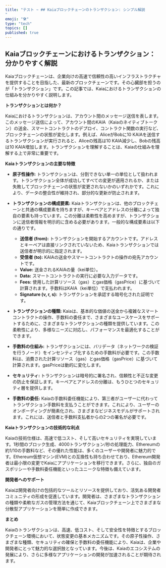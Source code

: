 ```yaml
---
title: "テスト ~ ## Kaiaブロックチェーンのトランザクション: シンプル解説 
"
emoji: "🛠"
type: "tech" 
topics: []
published: true
---
```



## Kaiaブロックチェーンにおけるトランザクション：分かりやすく解説

Kaiaブロックチェーンは、企業向けの高速で信頼性の高いインフラストラクチャを提供することを目指した、最新のブロックチェーンです。その心臓部を担うのが「トランザクション」です。この記事では、Kaiaにおけるトランザクションの仕組みを分かりやすく説明します。

**トランザクションとは何か？**

Kaiaにおけるトランザクションは、アカウント間のメッセージ送信を表します。このメッセージ送信によって、アカウント間のKAIA（Kaiaのネイティブトークン）の送金、スマートコントラクトのデプロイ、コントラクト関数の実行など、ブロックチェーンの状態が変化します。例えば、AliceがBobに10 KAIAを送信するトランザクションが実行されると、Aliceの残高は10 KAIA減少し、Bobの残高は10 KAIA増加します。トランザクションを理解することは、Kaiaの仕組みを理解する上で非常に重要です。

**Kaiaトランザクションの主要な特徴**

* **原子性操作:** トランザクションは、分割できない単一の単位として扱われます。トランザクション全体が成功してすべての変更が適用されるか、または失敗してブロックチェーンの状態が変更されないかのいずれかです。これにより、データの整合性が維持され、部分的な更新が防止されます。

* **トランザクションの構成要素:** Kaiaトランザクションは、他のブロックチェーンと共通の構成要素を持ちますが、キーペアとアドレスの分離によって独自の要素も持っています。この分離は柔軟性を高めますが、トランザクションに送信者情報を明示的に含める必要があります。一般的な構成要素は以下の通りです。

    * **送信者 (from):** トランザクションを開始するアカウントです。アドレスとキーペアは直接リンクされていないため、Kaiaトランザクションでは送信者が明示的に指定されます。
    * **受信者 (to):** KAIAの送金やスマートコントラクトの操作の宛先アカウントです。
    * **Value:** 送金されるKAIAの量（kei単位）。
    * **Data:** スマートコントラクトの実行に必要な入力データです。
    * **Fees:** 使用した計算リソース（gas）とgas価格（gasPrice）に基づいて計算されます。手数料はKAIA（kei単位）で支払われます。
    * **Signature (v, r, s):** トランザクションを承認する暗号化された証明です。

* **トランザクションの種類:** Kaiaは、基本的な価値の送金から複雑なスマートコントラクトの操作、手数料の委任まで、さまざまなユースケースをサポートするために、さまざまなトランザクションの種類を提供しています。この柔軟性により、多様なニーズに対応し、パフォーマンスを最適化することができます。

* **手数料の仕組み:** トランザクションには、バリデータ（ネットワークの検証を行うノード）をインセンティブ化するための手数料が必要です。この手数料は、消費された計算リソース（gas）とgas価格（gasPrice）に基づいて計算されます。gasPriceは動的に変化します。

* **セキュリティ:** トランザクションは暗号的に署名され、信頼性と不正な変更の防止を保証します。キーペアとアドレスの分離は、もうひとつのセキュリティ層を提供します。

* **手数料の委任:** Kaiaの手数料委任機能により、第三者がユーザーに代わってトランザクション手数料を支払うことができます。これにより、ユーザーのオンボーディングが簡素化され、さまざまなビジネスモデルがサポートされます。これには、送信者と手数料支払者からの2つの署名が必要です。


**Kaiaトランザクションの技術的な利点**

Kaiaの技術仕様は、高速で低コスト、そして高いセキュリティを実現しています。1秒間のブロック生成、4000トランザクション/秒の処理能力、Ethereumの約1/10の手数料など、その優れた性能は、多くのユーザーや開発者に魅力的です。Ethereum仮想マシン(EVM)との互換性も持ち合わせており、Ethereum開発者は最小限の変更でKaiaにアプリケーションを移行できます。さらに、独自のガスポリシーや手数料委任機能といったユニークな特徴も備えています。

**開発者へのサポート**

Kaiaは開発者向けの包括的なツールとリソースを提供しており、活気ある開発者コミュニティの形成を促進しています。開発者は、さまざまなトランザクションの種類や柔軟なガスの管理方法を通じて、Kaiaブロックチェーン上でさまざまな分散型アプリケーションを簡単に作成できます。


**まとめ**

Kaiaのトランザクションは、高速、低コスト、そして安全性を特徴とするブロックチェーン環境において、状態変更の基本メカニズムです。その原子性操作、さまざまな種類、セキュリティの確保と手数料の委任機能により、Kaiaは、企業や開発者にとって魅力的な選択肢となっています。今後は、Kaiaのエコシステムの発展により、さらに多様なアプリケーションの開発が加速されることが期待されます。



        